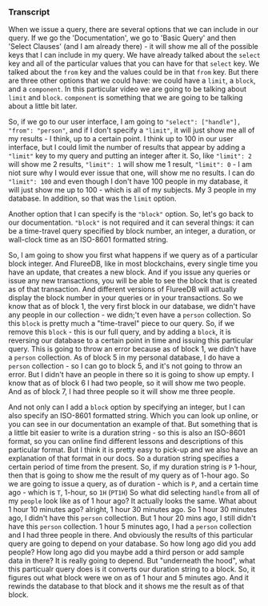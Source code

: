 ### Transcript
When we issue a query, there are several options that we can include in our query. If we go the 'Documentation', we go to 'Basic Query' and then 'Select Clauses' (and I am already there) - it will show me all of the possible keys that I can include in my query. We have already talked about the `select` key and all of the particular values that you can have for that `select` key. We talked about the `from` key and the values could be in that `from` key. But there are three other options that we could have: we could have a `limit`, a `block`, and a `component`. In this particular video we are going to be talking about `limit` and `block`. `component` is something that we are going to be talking about a little bit later.

So, if we go to our user interface, I am going to `"select": ["handle"], "from": "person"`, and if I don't specify a `"limit"`, it will just show me all of my results - I think, up to a certain point. I think up to 100 in our user interface, but I could limit the number of results that appear by adding a `"limit"` key to my query and putting an integer after it. So, like `"limit": 2` will show me 2 results, `"limit": 1` will show me 1 result, `"limit": 0` - I am niot sure why I would ever issue that one, will show me no results.  I can do `"limit": 100` and even though I don't have 100 people in my database, it will just show me up to 100 - which is all of my subjects. My 3 people in my database. In addition, so that was the `limit` option.

Another option that I can specify is the `"block"` option. So, let's go back to our documentation. `"block"` is not required and it can several things: it can be a time-travel query specified by block number, an integer, a duration, or wall-clock time as an ISO-8601 formatted string. 

So, I am going to show you first what happens if we query as of a particular block integer. And FlureeDB, like in most blockchains, every single time you have an update, that creates a new block. And if you issue any queries or issue any new transactions, you will be able to see the block that is created as of that transaction. And different versions of FlureeDB will actually display the block number in your queries or in your transactions. So we know that as of block 1, the very first block in our database, we didn't have any people in our collection - we didn;'t even have a `person` collection. So this `block` is pretty much a "time-travel" piece to our query.  So, if we remove this `block` - this is our full query, and by adding a `block`, it is reversing our database to a certain point in time and issuing this particular query. This is going to throw an error because as of block 1, we didn't have a `person` collection. As of block 5 in my personal database, I do have a `person` collection - so I can go to block 5, and it's not going to throw an error. But I didn't have an people in there so it is going to show up empty. I know that as of block 6 I had two people, so it will show me two people. And as of block 7, I had three people so it will show me three people. 

And not only can I add a `block` option by specifying an integer, but I can also specify an ISO-8601 formatted string. Which you can look up online, or you can see in our documentation an example of that. But something that is a little bit easier to write is a duration string - so this is also an ISO-8601 format, so you can online find different lessons and descriptions of this particular format. But I think it is pretty easy to pick-up and we also have an explanation of that format in our docs. So a duration string specifies a certain period of time from the present. So, if my duration string is `P` 1-hour, then that is going to show me the result of my query as of 1-hour ago. So we are going to issue a query, as of duration - which is `P`, and a certain time ago - which is `T`, 1-hour, so `1H` (`PT1H`) So what did selecting `handle` from all of my `people` look like as of 1 hour ago? It actually looks the same. What about 1 hour 10 minutes ago? alright, 1 hour 30 minutes ago. So 1 hour 30 minutes ago, I didn't have this `person` collection. But 1 hour 20 mins ago, I still didn't have this `person` collection. 1 hour 5 minutes ago, I had a `person` collection and I had three people in there. And obviously the results of this particular query are going to depend on your database. So how long ago did you add people? How long ago did you maybe add a third person or add sample data in there? It is really going to depend. But "underneath the hood", what this particualr query does is it converts our duration string to a block. So, it figures out what block were we on as of 1 hour and 5 minutes ago. And it rewinds the database to that block and it shows me the result as of that block. 
